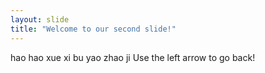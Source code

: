 ```yaml
---
layout: slide
title: "Welcome to our second slide!"
---
```

hao hao xue xi
bu yao zhao ji
Use the left arrow to go back!
